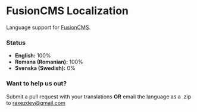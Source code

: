 FusionCMS Localization
======================

Language support for [FusionCMS](http://fusion.raxezdev.com).

### Status
* **English:** 100%
* **Romana (Romanian):** 100%
* **Svenska (Swedish):** 0%

### Want to help us out?
Submit a pull request with your translations **OR** email the language as a .zip to raxezdev@gmail.com
